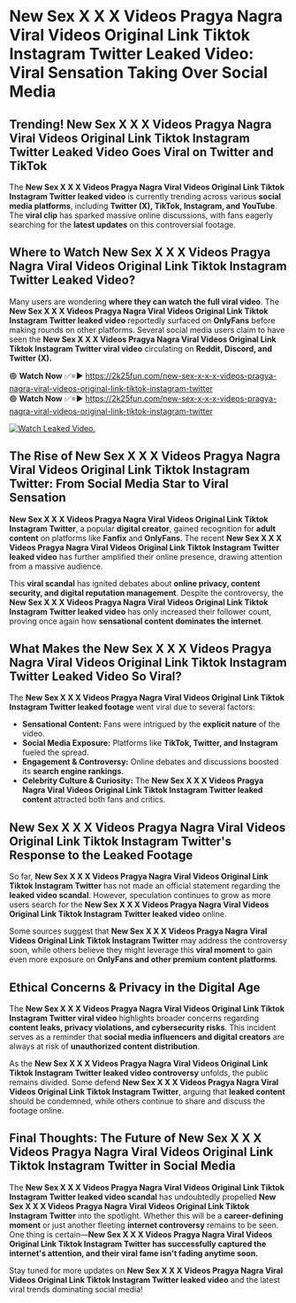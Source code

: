 # New Sex X X X Videos Pragya Nagra Viral Videos Original Link Tiktok Instagram Twitter Leaked Video: Viral Sensation Taking Over Social Media

## **Trending! New Sex X X X Videos Pragya Nagra Viral Videos Original Link Tiktok Instagram Twitter Leaked Video Goes Viral on Twitter and TikTok**
The **New Sex X X X Videos Pragya Nagra Viral Videos Original Link Tiktok Instagram Twitter leaked video** is currently trending across various **social media platforms**, including **Twitter (X), TikTok, Instagram, and YouTube**. The **viral clip** has sparked massive online discussions, with fans eagerly searching for the **latest updates** on this controversial footage.

## **Where to Watch New Sex X X X Videos Pragya Nagra Viral Videos Original Link Tiktok Instagram Twitter Leaked Video?**
Many users are wondering **where they can watch the full viral video**. The **New Sex X X X Videos Pragya Nagra Viral Videos Original Link Tiktok Instagram Twitter leaked video** reportedly surfaced on **OnlyFans** before making rounds on other platforms. Several social media users claim to have seen the **New Sex X X X Videos Pragya Nagra Viral Videos Original Link Tiktok Instagram Twitter viral video** circulating on **Reddit, Discord, and Twitter (X).**

🟢 **Watch Now** ✅=► https://2k25fun.com/new-sex-x-x-x-videos-pragya-nagra-viral-videos-original-link-tiktok-instagram-twitter  
🟢 **Watch Now** ✅=► https://2k25fun.com/new-sex-x-x-x-videos-pragya-nagra-viral-videos-original-link-tiktok-instagram-twitter  

[![Watch Leaked Video.](https://miro.medium.com/v2/resize:fit:828/format:webp/1*cilzJN44JGOrTw9NJCrNHA.gif "Watch Leaked Video")](https://2k25fun.com/new-sex-x-x-x-videos-pragya-nagra-viral-videos-original-link-tiktok-instagram-twitter)

## **The Rise of New Sex X X X Videos Pragya Nagra Viral Videos Original Link Tiktok Instagram Twitter: From Social Media Star to Viral Sensation**
**New Sex X X X Videos Pragya Nagra Viral Videos Original Link Tiktok Instagram Twitter**, a popular **digital creator**, gained recognition for **adult content** on platforms like **Fanfix** and **OnlyFans**. The recent **New Sex X X X Videos Pragya Nagra Viral Videos Original Link Tiktok Instagram Twitter leaked video** has further amplified their online presence, drawing attention from a massive audience.

This **viral scandal** has ignited debates about **online privacy, content security, and digital reputation management**. Despite the controversy, the **New Sex X X X Videos Pragya Nagra Viral Videos Original Link Tiktok Instagram Twitter leaked video** has only increased their follower count, proving once again how **sensational content dominates the internet**.

## **What Makes the New Sex X X X Videos Pragya Nagra Viral Videos Original Link Tiktok Instagram Twitter Leaked Video So Viral?**
The **New Sex X X X Videos Pragya Nagra Viral Videos Original Link Tiktok Instagram Twitter leaked footage** went viral due to several factors:
- **Sensational Content:** Fans were intrigued by the **explicit nature** of the video.
- **Social Media Exposure:** Platforms like **TikTok, Twitter, and Instagram** fueled the spread.
- **Engagement & Controversy:** Online debates and discussions boosted its **search engine rankings**.
- **Celebrity Culture & Curiosity:** The **New Sex X X X Videos Pragya Nagra Viral Videos Original Link Tiktok Instagram Twitter leaked content** attracted both fans and critics.

## **New Sex X X X Videos Pragya Nagra Viral Videos Original Link Tiktok Instagram Twitter's Response to the Leaked Footage**
So far, **New Sex X X X Videos Pragya Nagra Viral Videos Original Link Tiktok Instagram Twitter** has not made an official statement regarding the **leaked video scandal**. However, speculation continues to grow as more users search for the **New Sex X X X Videos Pragya Nagra Viral Videos Original Link Tiktok Instagram Twitter leaked video** online.

Some sources suggest that **New Sex X X X Videos Pragya Nagra Viral Videos Original Link Tiktok Instagram Twitter** may address the controversy soon, while others believe they might leverage this **viral moment** to gain even more exposure on **OnlyFans and other premium content platforms**.

## **Ethical Concerns & Privacy in the Digital Age**
The **New Sex X X X Videos Pragya Nagra Viral Videos Original Link Tiktok Instagram Twitter viral video** highlights broader concerns regarding **content leaks, privacy violations, and cybersecurity risks**. This incident serves as a reminder that **social media influencers and digital creators** are always at risk of **unauthorized content distribution**.

As the **New Sex X X X Videos Pragya Nagra Viral Videos Original Link Tiktok Instagram Twitter leaked video controversy** unfolds, the public remains divided. Some defend **New Sex X X X Videos Pragya Nagra Viral Videos Original Link Tiktok Instagram Twitter**, arguing that **leaked content** should be condemned, while others continue to share and discuss the footage online.

## **Final Thoughts: The Future of New Sex X X X Videos Pragya Nagra Viral Videos Original Link Tiktok Instagram Twitter in Social Media**
The **New Sex X X X Videos Pragya Nagra Viral Videos Original Link Tiktok Instagram Twitter leaked video scandal** has undoubtedly propelled **New Sex X X X Videos Pragya Nagra Viral Videos Original Link Tiktok Instagram Twitter** into the spotlight. Whether this will be a **career-defining moment** or just another fleeting **internet controversy** remains to be seen. One thing is certain—**New Sex X X X Videos Pragya Nagra Viral Videos Original Link Tiktok Instagram Twitter has successfully captured the internet's attention, and their viral fame isn't fading anytime soon.**

Stay tuned for more updates on **New Sex X X X Videos Pragya Nagra Viral Videos Original Link Tiktok Instagram Twitter leaked video** and the latest viral trends dominating social media!